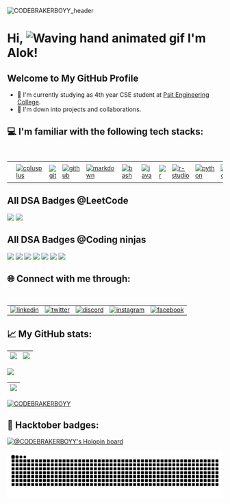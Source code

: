 ![CODEBRAKERBOYY_header](https://user-images.githubusercontent.com/25181517/117185899-9ccba680-adda-11eb-9003-7c25da391b99.PNG)
<h1 align="left"> Hi, <img src="https://raw.githubusercontent.com/nixin72/nixin72/master/wave.gif" 
         alt="Waving hand animated gif"
         height="50"
         width="50" /> I'm Alok!</h1>
         <img src="https://komarev.com/ghpvc/?username=CODEBRAKERBOYY&color=brightgreen" alt="" align="right" />


## Welcome to My GitHub Profile

- 🏫 I'm currently studying as 4th year CSE student at [Psit Engineering College](https://www.psit.ac.in// "visit my college website").
- 🤩 I'm down into projects and collaborations.

## 💻 I'm familiar with the following tech stacks:

<br/>

<div align="center">
  <table>
    <tr>
      <td>
        <a href="https://github.com/CODEBRAKERBOYY?tab=repositories&q=&type=&language=c&sort=" target="_blank" title="View my C Programming repo(s)"> 
          <img src="https://raw.githubusercontent.com/tandpfun/skill-icons/65dea6c4eaca7da319e552c09f4cf5a9a8dab2c8/icons/C.svg" alt="c" width="40" height="40"/> 
        </a>
      </td>
      <td>
        <a href="https://github.com/CODEBRAKERBOYY?tab=repositories&q=&type=&language=c%2B%2B&sort=" target="_blank" title="View my C++ Programming repo(s)"> 
          <img src="https://techstack-generator.vercel.app/cpp-icon.svg" alt="cplusplus" width="50" height="50"/> 
        </a>
      </td>
      <td>
        <a href="https://github.com/CODEBRAKERBOYY/" target="_blank" title="View my repos">
          <img src="https://user-images.githubusercontent.com/25181517/192108372-f71d70ac-7ae6-4c0d-8395-51d8870c2ef0.png" alt="git" width="40" height="40"/>
        </a>
      </td>
      <td>
        <a href="https://github.com/CODEBRAKERBOYY/" target="_blank" title="View my repos">
          <img src="https://techstack-generator.vercel.app/github-icon.svg" alt="github" width="50" height="50"/>
        </a>
      </td>
      <td>
        <a href="https://github.com/CODEBRAKERBOYY/" target="_blank" title="View my repos">
          <img src="https://techstack-generator.vercel.app/aws-icon.svg" alt="markdown" width="40" height="40"/>
        </a>
      </td>
      <td>
        <a href="https://github.com/CODEBRAKERBOYY?tab=repositories&q=&type=&language=shell&sort=" target="_blank" title="View my Shell Scripting repo(s)">
          <img src="https://raw.githubusercontent.com/jmnote/z-icons/master/svg/bash.svg" alt="bash" width="40" height="40"/>
        </a>
      </td>
      <td>
        <a href="https://github.com/CODEBRAKERBOYY?tab=repositories&q=&type=&language=java&sort=" target="_blank" title="View my Java repo(s)">
          <img src="https://techstack-generator.vercel.app/java-icon.svg" alt="java" width="50" height="50"/>
        </a>
      </td>
      <td>
        <a href="https://github.com/CODEBRAKERBOYY?tab=repositories&q=&type=&language=r&sort=" target="_blank" title="View my R programming repo(s)">
          <img src="https://raw.githubusercontent.com/jmnote/z-icons/master/svg/r.svg" alt="r" width="40" height="40"/>
        </a>
      </td>
      <td>
        <a href="https://github.com/CODEBRAKERBOY?tab=repositories&q=&type=&language=r&sort=" target="_blank" title="View my Docker repo(s)">
          <img src="https://techstack-generator.vercel.app/docker-icon.svg" alt="r-studio" width="40" height="40"/>
        </a>
      </td>
      <td>
        <a href="" target="_blank" title="View my Python repo(s)">
          <img src="https://techstack-generator.vercel.app/python-icon.svg" alt="python" width="40" height="40"/>
        </a>
      </td>
      <td>
        <a href="" target="_blank" title="View my Sql repo (s)">
          <img src="https://techstack-generator.vercel.app/mysql-icon.svg" alt="icon" width="65" height="65"
        </a>
      </td>
      <td>
          <a href="https://github.com/CODEBRAKERBOYY?tab=repositories&q=&type=&language=java&sort=" target="_blank" title="View my django(s)">
          <img src="https://techstack-generator.vercel.app/django-icon.svg" alt="django" width="50" height="50"/>
        </a>
      </td>
      <td>
        <img src="https://www.svgrepo.com/show/452129/vs-code.svg" alt="vscode" width="40" height="40"/>
      </td>
    </tr>
  </table>
</div>


## All DSA Badges @LeetCode

<img src="https://assets.leetcode.com/static_assets/marketing/2024-50.gif" width="65px"></img>
<img src="https://assets.leetcode.com/static_assets/marketing/2024-100-new.gif" width="65px"></img>






## All DSA Badges @Coding ninjas

<img src="https://files.codingninjas.in/code-crusader-4-26994.svg" width="85px"></img>
<img src="https://files.codingninjas.in/consistent-coder-2-26973.svg" width="65px"></img>
<img src="https://files.codingninjas.in/diligent-developer-4-26990.svg" width="85px"></img>
<img src="https://files.codingninjas.in/leaderboard-legend-2-27001.svg" width="65px"></img>
<img src="https://files.codingninjas.in/samurai-30760.svg" width="65px"></img>
<img src="https://files.codingninjas.in/ace-coder-1-26995.svg" width="65px"></img>
<img src="https://files.codingninjas.in/legendary-1-27005.svg" width="85px"></img>






## 🌐 Connect with me through:


<br/>

<div align="center">
  <table>
    <tr>
      <td>
          <a href="https://www.linkedin.com/in/alok-yadav-755673297/" target="_blank" title="Visit my Linkedin">
            <img src="https://raw.githubusercontent.com/rahuldkjain/github-profile-readme-generator/master/src/images/icons/Social/linked-in-alt.svg" alt="linkedin" width="40" height="40"/>
          </a>
      </td>
      <td>
          <a href="https://twitter.com/" target="_blank" title="Visit my twitter">
            <img src="https://raw.githubusercontent.com/rahuldkjain/github-profile-readme-generator/master/src/images/icons/Social/twitter.svg" alt="twitter" width="40" height="40"/>
          </a>
      </td>
      <td>
         <a href="https://discord.gg/" target="_blank" title="Join My Discord Channel">
          <img src="https://www.svgrepo.com/show/452188/discord.svg" alt="discord" width="50" height="50" />
         </a>
      </td>
      <td>
          <a href="https://www.instagram.com/iam_.abhir/" target="_blank" title="Visit my Instagram">
            <img src="https://raw.githubusercontent.com/rahuldkjain/github-profile-readme-generator/master/src/images/icons/Social/instagram.svg" alt="instagram" width="40" height="40"/>
          </a>
      </td>
      <td>
          <a href="https://www.facebook.com/" target="_blank" title="Visit my facebook">
            <img src="https://raw.githubusercontent.com/jmnote/z-icons/master/svg/facebook.svg" alt="facebook" width="40" height="40"/>
          </a>
      </td>
  </table>
</div>

## 📈 My GitHub stats:

| <img src="https://github-readme-stats.vercel.app/api?username=CODEBRAKERBOYY&&show_icons=true&count_private=true&theme=github_dark"> | <img src="https://github-readme-streak-stats.herokuapp.com/?user=CODEBRAKERBOYY&theme=blueberry_duo"/> |
| --- | ---- |

![](https://github-profile-trophy.vercel.app/?username=CODEBRAKERBOYY&theme=nord&no-frame=false&no-bg=false&margin-w=4)

![](https://quotes-github-readme.vercel.app/api?type=horizontal&theme=dark) |
| --- |
[![CODEBRAKERBOYY](https://github-readme-activity-graph.vercel.app/graph?username=CODEBRAKERBOYY&bg_color=000000&color=0284c7&line=2563eb&point=0ea5e9&area=true&hide_border=true)](https://github.com/ashutosh00710/github-readme-activity-graph)

## 🧿 Hacktober badges:

[ ![@CODEBRAKERBOYY's Holopin board](https://holopin.me/CODEBRAKERBOY) ](https://holopin.io/@CODEBRAKERBOY) 


<!-- Snake Game -->
<div align ="center">
  <img src="https://raw.githubusercontent.com/CODEBRAKERBOYY/CODEBRAKERBOYY/output/github-snake-dark.svg" alt="ERROR:404 XoX" title="Ohh No, it's eating my contributions from the graph" >
</div> 




